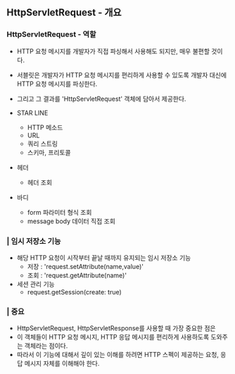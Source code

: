 ## HttpServletRequest - 개요

### HttpServletRequest - 역할
* HTTP 요청 메시지를 개발자가 직접 파싱해서 사용해도 되지만, 매우 불편할 것이다. 
* 서블릿은 개발자가 HTTP 요청 메시지를 편리하게 사용할 수 있도록 개발자 대신에 HTTP 요청 메시지를 파싱한다. 
* 그리고 그 결과를 'HttpServletRequest' 객체에 담아서 제공한다.

* STAR LINE
  * HTTP 메소드
  * URL
  * 쿼리 스트링
  * 스키마, 프리토콜
* 헤더
  * 헤더 조회
* 바디
  * form 파라미터 형식 조회
  * message body 데이터 직접 조회

### | 임시 저장소 기능
* 해당 HTTP 요청이 시작부터 끝날 때까지 유지되는 임시 저장소 기능
  * 저장 : 'request.setAttribute(name,value)'
  * 조회 : 'request.getAttribute(name)'
* 세션 관리 기능
  * request.getSession(create: true)

### | 중요
* HttpServletRequest, HttpServletResponse를 사용할 때 가장 중요한 점은 
* 이 객체들이 HTTP 요청 메시지, HTTP 응답 메시지를 편리하게 사용하도록 도와주는 객체라는 점이다. 
* 따라서 이 기능에 대해서 깊이 있는 이해를 하려면 HTTP 스펙이 제공하는 요청, 응답 메시지 자체를 이해해야 한다.

